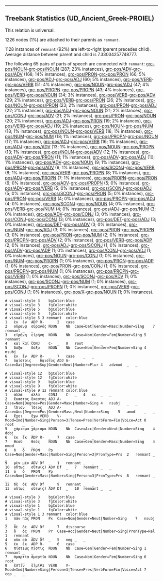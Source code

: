 

--------------------------------------------------------------------------------

## Treebank Statistics (UD_Ancient_Greek-PROIEL)

This relation is universal.

1226 nodes (1%) are attached to their parents as `remnant`.

1128 instances of `remnant` (92%) are left-to-right (parent precedes child).
Average distance between parent and child is 7.33034257748777.

The following 65 pairs of parts of speech are connected with `remnant`: [grc-pos/NOUN]()-[grc-pos/NOUN]() (287; 23% instances), [grc-pos/ADV]()-[grc-pos/ADV]() (168; 14% instances), [grc-pos/PRON]()-[grc-pos/PRON]() (66; 5% instances), [grc-pos/ADJ]()-[grc-pos/ADJ]() (60; 5% instances), [grc-pos/VERB]()-[grc-pos/VERB]() (51; 4% instances), [grc-pos/NOUN]()-[grc-pos/ADJ]() (47; 4% instances), [grc-pos/PROPN]()-[grc-pos/PROPN]() (43; 4% instances), [grc-pos/VERB]()-[grc-pos/NOUN]() (34; 3% instances), [grc-pos/VERB]()-[grc-pos/ADV]() (29; 2% instances), [grc-pos/VERB]()-[grc-pos/PRON]() (26; 2% instances), [grc-pos/NOUN]()-[grc-pos/PRON]() (23; 2% instances), [grc-pos/PRON]()-[grc-pos/ADJ]() (22; 2% instances), [grc-pos/ADJ]()-[grc-pos/NOUN]() (21; 2% instances), [grc-pos/CONJ]()-[grc-pos/ADV]() (21; 2% instances), [grc-pos/PRON]()-[grc-pos/NOUN]() (20; 2% instances), [grc-pos/ADJ]()-[grc-pos/PRON]() (19; 2% instances), [grc-pos/VERB]()-[grc-pos/ADJ]() (19; 2% instances), [grc-pos/NOUN]()-[grc-pos/NUM]() (18; 1% instances), [grc-pos/NOUN]()-[grc-pos/VERB]() (18; 1% instances), [grc-pos/NUM]()-[grc-pos/NUM]() (18; 1% instances), [grc-pos/PROPN]()-[grc-pos/NOUN]() (17; 1% instances), [grc-pos/ADJ]()-[grc-pos/VERB]() (16; 1% instances), [grc-pos/ADJ]()-[grc-pos/ADV]() (13; 1% instances), [grc-pos/NOUN]()-[grc-pos/PROPN]() (13; 1% instances), [grc-pos/NOUN]()-[grc-pos/ADV]() (12; 1% instances), [grc-pos/ADV]()-[grc-pos/PRON]() (11; 1% instances), [grc-pos/ADV]()-[grc-pos/ADJ]() (10; 1% instances), [grc-pos/ADV]()-[grc-pos/NOUN]() (9; 1% instances), [grc-pos/PRON]()-[grc-pos/ADV]() (9; 1% instances), [grc-pos/SCONJ]()-[grc-pos/VERB]() (8; 1% instances), [grc-pos/VERB]()-[grc-pos/PROPN]() (8; 1% instances), [grc-pos/ADJ]()-[grc-pos/PROPN]() (7; 1% instances), [grc-pos/PROPN]()-[grc-pos/PRON]() (6; 0% instances), [grc-pos/ADV]()-[grc-pos/PROPN]() (5; 0% instances), [grc-pos/ADV]()-[grc-pos/VERB]() (5; 0% instances), [grc-pos/SCONJ]()-[grc-pos/ADJ]() (5; 0% instances), [grc-pos/SCONJ]()-[grc-pos/PRON]() (5; 0% instances), [grc-pos/PRON]()-[grc-pos/VERB]() (4; 0% instances), [grc-pos/PROPN]()-[grc-pos/ADJ]() (4; 0% instances), [grc-pos/SCONJ]()-[grc-pos/NOUN]() (4; 0% instances), [grc-pos/VERB]()-[grc-pos/NUM]() (4; 0% instances), [grc-pos/ADJ]()-[grc-pos/NUM]() (3; 0% instances), [grc-pos/ADV]()-[grc-pos/CONJ]() (3; 0% instances), [grc-pos/CONJ]()-[grc-pos/CONJ]() (3; 0% instances), [grc-pos/DET]()-[grc-pos/ADJ]() (3; 0% instances), [grc-pos/DET]()-[grc-pos/ADV]() (3; 0% instances), [grc-pos/NUM]()-[grc-pos/ADJ]() (3; 0% instances), [grc-pos/PRON]()-[grc-pos/PROPN]() (3; 0% instances), [grc-pos/PRON]()-[grc-pos/NUM]() (2; 0% instances), [grc-pos/PROPN]()-[grc-pos/ADV]() (2; 0% instances), [grc-pos/VERB]()-[grc-pos/ADP]() (2; 0% instances), [grc-pos/ADJ]()-[grc-pos/SCONJ]() (1; 0% instances), [grc-pos/ADV]()-[grc-pos/ADP]() (1; 0% instances), [grc-pos/CONJ]()-[grc-pos/ADJ]() (1; 0% instances), [grc-pos/NOUN]()-[grc-pos/CONJ]() (1; 0% instances), [grc-pos/NUM]()-[grc-pos/PROPN]() (1; 0% instances), [grc-pos/PRON]()-[grc-pos/ADP]() (1; 0% instances), [grc-pos/PRON]()-[grc-pos/CONJ]() (1; 0% instances), [grc-pos/PROPN]()-[grc-pos/NUM]() (1; 0% instances), [grc-pos/PROPN]()-[grc-pos/VERB]() (1; 0% instances), [grc-pos/SCONJ]()-[grc-pos/ADV]() (1; 0% instances), [grc-pos/SCONJ]()-[grc-pos/NUM]() (1; 0% instances), [grc-pos/SCONJ]()-[grc-pos/PROPN]() (1; 0% instances), [grc-pos/VERB]()-[grc-pos/CONJ]() (1; 0% instances), [grc-pos/X]()-[grc-pos/NOUN]() (1; 0% instances).


~~~ conllu
# visual-style 3	bgColor:blue
# visual-style 3	fgColor:white
# visual-style 5	bgColor:blue
# visual-style 5	fgColor:white
# visual-style 5 3 remnant	color:blue
1	ἐν	ἐν	ADP	R-	_	2	case	_	_
2	οὐρανῷ	οὐρανός	NOUN	Nb	Case=Dat|Gender=Masc|Number=Sing	7	remnant	_	_
3	εἰρήνη	εἰρήνη	NOUN	Nb	Case=Nom|Gender=Fem|Number=Sing	5	remnant	_	_
4	καὶ	καί	CONJ	C-	_	0	root	_	_
5	δόξα	δόξα	NOUN	Nb	Case=Nom|Gender=Fem|Number=Sing	4	nsubj	_	_
6	ἐν	ἐν	ADP	R-	_	7	case	_	_
7	ὑψίστοις	ὕψιστος	ADJ	A-	Case=Dat|Degree=Sup|Gender=Neut|Number=Plur	4	advmod	_	_

~~~


~~~ conllu
# visual-style 12	bgColor:blue
# visual-style 12	fgColor:white
# visual-style 9	bgColor:blue
# visual-style 9	fgColor:white
# visual-style 9 12 remnant	color:blue
1	ἀλλὰ	ἀλλά	CONJ	C-	_	4	cc	_	_
2	ἕκαστος	ἕκαστος	ADJ	A-	Case=Nom|Degree=Pos|Gender=Masc|Number=Sing	4	nsubj	_	_
3	ἴδιον	ἴδιος	ADJ	A-	Case=Acc|Degree=Pos|Gender=Masc,Neut|Number=Sing	5	amod	_	_
4	ἔχει	ἔχω	VERB	V-	Mood=Ind|Number=Sing|Person=3|Tense=Pres|VerbForm=Fin|Voice=Act	0	root	_	_
5	χάρισμα	χάρισμα	NOUN	Nb	Case=Acc|Gender=Neut|Number=Sing	4	dobj	_	_
6	ἐκ	ἐκ	ADP	R-	_	7	case	_	_
7	θεοῦ	θεός	NOUN	Nb	Case=Gen|Gender=Masc|Number=Sing	4	nmod	_	_
8	ὁ	ὁ	PRON	Pp	Case=Nom|Gender=Masc|Number=Sing|Person=3|PronType=Prs	2	remnant	_	_
9	μὲν	μέν	ADV	Df	_	1	remnant	_	_
10	οὕτως	οὕτω(ς)	ADV	Df	_	7	remnant	_	_
11	ὁ	ὁ	PRON	Pp	Case=Nom|Gender=Masc|Number=Sing|Person=3|PronType=Prs	8	remnant	_	_
12	δὲ	δέ	ADV	Df	_	9	remnant	_	_
13	οὕτως	οὕτω(ς)	ADV	Df	_	10	remnant	_	_

~~~


~~~ conllu
# visual-style 3	bgColor:blue
# visual-style 3	fgColor:white
# visual-style 1	bgColor:blue
# visual-style 1	fgColor:white
# visual-style 1 3 remnant	color:blue
1	πᾶν	πᾶς	PRON	Px	Case=Nom|Gender=Neut|Number=Sing	7	nsubj	_	_
2	δὲ	δέ	ADV	Df	_	7	discourse	_	_
3	ὃ	ὅς	PRON	Pr	Case=Acc|Gender=Neut|Number=Sing|PronType=Rel	1	remnant	_	_
4	οὐκ	οὐ	ADV	Df	_	5	neg	_	_
5	ἐκ	ἐκ	ADP	R-	_	6	case	_	_
6	πίστεως	πίστις	NOUN	Nb	Case=Gen|Gender=Fem|Number=Sing	1	remnant	_	_
7	ἁμαρτία	ἁμαρτία	NOUN	Nb	Case=Nom|Gender=Fem|Number=Sing	0	root	_	_
8	ἐστίν	εἰμί#1	VERB	V-	Mood=Ind|Number=Sing|Person=3|Tense=Pres|VerbForm=Fin|Voice=Act	7	cop	_	_

~~~


